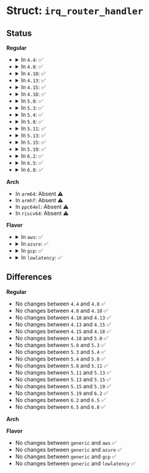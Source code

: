 # Struct: <code>irq_router_handler</code>

## Status
<b>Regular</b>
<ul>
<li>
<details>
<summary>In <code>4.4</code>: ✅</summary>

```c
struct irq_router_handler {
    u16 vendor;
    int (*probe)(struct irq_router *, struct pci_dev *, u16);
};
```
</details>
</li>
<li>
<details>
<summary>In <code>4.8</code>: ✅</summary>

```c
struct irq_router_handler {
    u16 vendor;
    int (*probe)(struct irq_router *, struct pci_dev *, u16);
};
```
</details>
</li>
<li>
<details>
<summary>In <code>4.10</code>: ✅</summary>

```c
struct irq_router_handler {
    u16 vendor;
    int (*probe)(struct irq_router *, struct pci_dev *, u16);
};
```
</details>
</li>
<li>
<details>
<summary>In <code>4.13</code>: ✅</summary>

```c
struct irq_router_handler {
    u16 vendor;
    int (*probe)(struct irq_router *, struct pci_dev *, u16);
};
```
</details>
</li>
<li>
<details>
<summary>In <code>4.15</code>: ✅</summary>

```c
struct irq_router_handler {
    u16 vendor;
    int (*probe)(struct irq_router *, struct pci_dev *, u16);
};
```
</details>
</li>
<li>
<details>
<summary>In <code>4.18</code>: ✅</summary>

```c
struct irq_router_handler {
    u16 vendor;
    int (*probe)(struct irq_router *, struct pci_dev *, u16);
};
```
</details>
</li>
<li>
<details>
<summary>In <code>5.0</code>: ✅</summary>

```c
struct irq_router_handler {
    u16 vendor;
    int (*probe)(struct irq_router *, struct pci_dev *, u16);
};
```
</details>
</li>
<li>
<details>
<summary>In <code>5.3</code>: ✅</summary>

```c
struct irq_router_handler {
    u16 vendor;
    int (*probe)(struct irq_router *, struct pci_dev *, u16);
};
```
</details>
</li>
<li>
<details>
<summary>In <code>5.4</code>: ✅</summary>

```c
struct irq_router_handler {
    u16 vendor;
    int (*probe)(struct irq_router *, struct pci_dev *, u16);
};
```
</details>
</li>
<li>
<details>
<summary>In <code>5.8</code>: ✅</summary>

```c
struct irq_router_handler {
    u16 vendor;
    int (*probe)(struct irq_router *, struct pci_dev *, u16);
};
```
</details>
</li>
<li>
<details>
<summary>In <code>5.11</code>: ✅</summary>

```c
struct irq_router_handler {
    u16 vendor;
    int (*probe)(struct irq_router *, struct pci_dev *, u16);
};
```
</details>
</li>
<li>
<details>
<summary>In <code>5.13</code>: ✅</summary>

```c
struct irq_router_handler {
    u16 vendor;
    int (*probe)(struct irq_router *, struct pci_dev *, u16);
};
```
</details>
</li>
<li>
<details>
<summary>In <code>5.15</code>: ✅</summary>

```c
struct irq_router_handler {
    u16 vendor;
    int (*probe)(struct irq_router *, struct pci_dev *, u16);
};
```
</details>
</li>
<li>
<details>
<summary>In <code>5.19</code>: ✅</summary>

```c
struct irq_router_handler {
    u16 vendor;
    int (*probe)(struct irq_router *, struct pci_dev *, u16);
};
```
</details>
</li>
<li>
<details>
<summary>In <code>6.2</code>: ✅</summary>

```c
struct irq_router_handler {
    u16 vendor;
    int (*probe)(struct irq_router *, struct pci_dev *, u16);
};
```
</details>
</li>
<li>
<details>
<summary>In <code>6.5</code>: ✅</summary>

```c
struct irq_router_handler {
    u16 vendor;
    int (*probe)(struct irq_router *, struct pci_dev *, u16);
};
```
</details>
</li>
<li>
<details>
<summary>In <code>6.8</code>: ✅</summary>

```c
struct irq_router_handler {
    u16 vendor;
    int (*probe)(struct irq_router *, struct pci_dev *, u16);
};
```
</details>
</li>
</ul>
<b>Arch</b>
<ul>
<li>
In <code>arm64</code>: Absent ⚠️
</li>
<li>
In <code>armhf</code>: Absent ⚠️
</li>
<li>
In <code>ppc64el</code>: Absent ⚠️
</li>
<li>
In <code>riscv64</code>: Absent ⚠️
</li>
</ul>
<b>Flavor</b>
<ul>
<li>
<details>
<summary>In <code>aws</code>: ✅</summary>

```c
struct irq_router_handler {
    u16 vendor;
    int (*probe)(struct irq_router *, struct pci_dev *, u16);
};
```
</details>
</li>
<li>
<details>
<summary>In <code>azure</code>: ✅</summary>

```c
struct irq_router_handler {
    u16 vendor;
    int (*probe)(struct irq_router *, struct pci_dev *, u16);
};
```
</details>
</li>
<li>
<details>
<summary>In <code>gcp</code>: ✅</summary>

```c
struct irq_router_handler {
    u16 vendor;
    int (*probe)(struct irq_router *, struct pci_dev *, u16);
};
```
</details>
</li>
<li>
<details>
<summary>In <code>lowlatency</code>: ✅</summary>

```c
struct irq_router_handler {
    u16 vendor;
    int (*probe)(struct irq_router *, struct pci_dev *, u16);
};
```
</details>
</li>
</ul>

## Differences
<b>Regular</b>
<ul>
<li>
No changes between <code>4.4</code> and <code>4.8</code> ✅
</li>
<li>
No changes between <code>4.8</code> and <code>4.10</code> ✅
</li>
<li>
No changes between <code>4.10</code> and <code>4.13</code> ✅
</li>
<li>
No changes between <code>4.13</code> and <code>4.15</code> ✅
</li>
<li>
No changes between <code>4.15</code> and <code>4.18</code> ✅
</li>
<li>
No changes between <code>4.18</code> and <code>5.0</code> ✅
</li>
<li>
No changes between <code>5.0</code> and <code>5.3</code> ✅
</li>
<li>
No changes between <code>5.3</code> and <code>5.4</code> ✅
</li>
<li>
No changes between <code>5.4</code> and <code>5.8</code> ✅
</li>
<li>
No changes between <code>5.8</code> and <code>5.11</code> ✅
</li>
<li>
No changes between <code>5.11</code> and <code>5.13</code> ✅
</li>
<li>
No changes between <code>5.13</code> and <code>5.15</code> ✅
</li>
<li>
No changes between <code>5.15</code> and <code>5.19</code> ✅
</li>
<li>
No changes between <code>5.19</code> and <code>6.2</code> ✅
</li>
<li>
No changes between <code>6.2</code> and <code>6.5</code> ✅
</li>
<li>
No changes between <code>6.5</code> and <code>6.8</code> ✅
</li>
</ul>
<b>Arch</b>
<ul>
</ul>
<b>Flavor</b>
<ul>
<li>
No changes between <code>generic</code> and <code>aws</code> ✅
</li>
<li>
No changes between <code>generic</code> and <code>azure</code> ✅
</li>
<li>
No changes between <code>generic</code> and <code>gcp</code> ✅
</li>
<li>
No changes between <code>generic</code> and <code>lowlatency</code> ✅
</li>
</ul>
